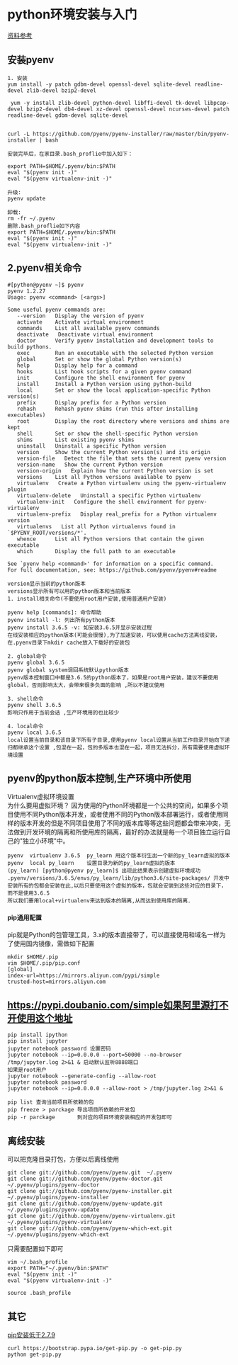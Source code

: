 # python环境安装与入门
[资料参考](https://github.com/pyenv/pyenv)  

## 安装pyenv
```
1. 安装
yum install -y patch gdbm-devel openssl-devel sqlite-devel readline-devel zlib-devel bzip2-devel

 yum -y install zlib-devel python-devel libffi-devel tk-devel libpcap-devel bzip2-devel db4-devel xz-devel openssl-devel ncurses-devel patch readline-devel gdbm-devel sqlite-devel


curl -L https://github.com/pyenv/pyenv-installer/raw/master/bin/pyenv-installer | bash
	
安装完毕后，在家目录.bash_proflie中加入如下：  

export PATH=$HOME/.pyenv/bin:$PATH
eval "$(pyenv init -)"
eval "$(pyenv virtualenv-init -)"

升级:
pyenv update

卸载:
rm -fr ~/.pyenv
删除.bash_proflie如下内容
export PATH=$HOME/.pyenv/bin:$PATH
eval "$(pyenv init -)"
eval "$(pyenv virtualenv-init -)"
```


## 2.pyenv相关命令
```
#[python@pyenv ~]$ pyenv
pyenv 1.2.27
Usage: pyenv <command> [<args>]

Some useful pyenv commands are:
   --version   Display the version of pyenv
   activate    Activate virtual environment
   commands    List all available pyenv commands
   deactivate   Deactivate virtual environment
   doctor      Verify pyenv installation and development tools to build pythons.
   exec        Run an executable with the selected Python version
   global      Set or show the global Python version(s)
   help        Display help for a command
   hooks       List hook scripts for a given pyenv command
   init        Configure the shell environment for pyenv
   install     Install a Python version using python-build
   local       Set or show the local application-specific Python version(s)
   prefix      Display prefix for a Python version
   rehash      Rehash pyenv shims (run this after installing executables)
   root        Display the root directory where versions and shims are kept
   shell       Set or show the shell-specific Python version
   shims       List existing pyenv shims
   uninstall   Uninstall a specific Python version
   version     Show the current Python version(s) and its origin
   version-file   Detect the file that sets the current pyenv version
   version-name   Show the current Python version
   version-origin   Explain how the current Python version is set
   versions    List all Python versions available to pyenv
   virtualenv   Create a Python virtualenv using the pyenv-virtualenv plugin
   virtualenv-delete   Uninstall a specific Python virtualenv
   virtualenv-init   Configure the shell environment for pyenv-virtualenv
   virtualenv-prefix   Display real_prefix for a Python virtualenv version
   virtualenvs   List all Python virtualenvs found in `$PYENV_ROOT/versions/*'.
   whence      List all Python versions that contain the given executable
   which       Display the full path to an executable

See `pyenv help <command>' for information on a specific command.
For full documentation, see: https://github.com/pyenv/pyenv#readme
   
version显示当前的python版本   
versions显示所有可以用的python版本和当前版本   
1. install相关命令(不要使用root用户安装,使用普通用户安装)

pyenv help [commands]: 命令帮助
pyenv install -l: 列出所有python版本
pyenv install 3.6.5 -v: 如安装3.6.5并显示安装过程
在线安装相应的python版本(可能会很慢),为了加速安装，可以使用cache方法离线安装，在.pyenv目录下mkdir cache放入下载好的安装包

2. global命令
pyenv global 3.6.5
pyenv global system调回系统默认python版本
pyenv版本控制窗口中都是3.6.5的python版本了，如果是root用户安装，建议不要使用global，否则影响太大，会带来很多负面的影响 ,所以不建议使用

3. shell命令
pyenv shell 3.6.5
影响只作用于当前会话 ,生产环境用的也比较少

4. local命令
pyenv local 3.6.5
local设置当前目录和该目录下所有子目录,使用pyenv local设置从当前工作目录开始向下递归都继承这个设置 ,包混在一起，包的多版本也混在一起，项目无法拆分，所有需要使用虚拟环境设置
```	

## pyenv的python版本控制,生产环境中所使用

Virtualenv虚拟环境设置  
为什么要用虚拟环境？
因为使用的Python环境都是一个公共的空间，如果多个项目使用不同Python版本开发，或者使用不同的Python版本部署运行，或者使用同样的版本开发的但是不同项目使用了不同的版本库等等这些问题都会带来冲突，无法做到开发环境的隔离和所使用库的隔离，最好的办法就是每一个项目独立运行自己的"独立小环境"中。
```
pyenv  virtualenv 3.6.5  py_learn 用这个版本衍生出一个新的py_learn虚拟的版本
pyenv  local py_learn	 设置目录为新的py_learn虚拟的版本
(py_learn) [python@pyenv py_learn]$ 出现此结果表示创建虚拟环境成功
.pyenv/versions/3.6.5/envs/py_learn/lib/python3.6/site-packages/ 开发中安装所有的包都会安装在此,以后只要使用这个虚拟的版本，包就会安装到这些对应的目录下，而不是使用3.6.5
所以我们要用local+virtualenv来达到版本的隔离,从而达到使用库的隔离.
```  

	
	

	
#### pip通用配置

pip就是Python的包管理工具，3.x的版本直接带了，可以直接使用和域名一样为了使用国内镜像，需做如下配置

	mkdir $HOME/.pip
	vim $HOME/.pip/pip.conf
	[global]
	index-url=https://mirrors.aliyun.com/pypi/simple   
	trusted-host=mirrors.aliyun.com
## https://pypi.doubanio.com/simple如果阿里源打不开使用这个地址
	pip install ipython 
	pip install jupyter 
	jupyter notebook password 设置密码
	jupyter notebook --ip=0.0.0.0 --port=50000 --no-browser /tmp/jupyter.log 2>&1 & 启动默认监听8888端口
	如果是root用户
	jupyter notebook --generate-config --allow-root
	jupyter notebook password 
	jupyter notebook --ip=0.0.0.0 --allow-root > /tmp/jupyter.log 2>&1 &
	
	pip list 查询当前项目所依赖的包
	pip freeze > parckage 导出项目所依赖的开发包
	pip -r parckage		  到对应的项目环境安装相应的开发包即可
	

## 离线安装

可以把克隆目录打包，方便以后离线使用   

	git clone git://github.com/pyenv/pyenv.git  ~/.pyenv
	git clone git://github.com/pyenv/pyenv-doctor.git   ~/.pyenv/plugins/pyenv-doctor
	git clone git://github.com/pyenv/pyenv-installer.git ~/.pyenv/plugins/pyenv-installer
	git clone git://github.com/pyenv/pyenv-update.git	~/.pyenv/plugins/pyenv-update
	git clone git://github.com/pyenv/pyenv-virtualenv.git	~/.pyenv/plugins/pyenv-virtualenv
	git clone git://github.com/pyenv/pyenv-which-ext.git	~/.pyenv/plugins/pyenv-which-ext
	
只需要配置如下即可   

	vim ~/.bash_profile
	export PATH="~/.pyenv/bin:$PATH"
	eval "$(pyenv init -)"
	eval "$(pyenv virtualenv-init -)"
	
	source .bash_profile
	
## 其它
[pip安装低于2.7.9](https://pypi.org/project/pip/)  

	curl https://bootstrap.pypa.io/get-pip.py -o get-pip.py
	python get-pip.py
	
